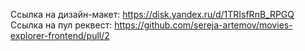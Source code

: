 Ссылка на дизайн-макет: https://disk.yandex.ru/d/1TRIsfRnB_RPGQ
Ссылка на пул реквест: https://github.com/sereja-artemov/movies-explorer-frontend/pull/2

